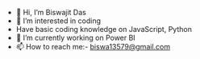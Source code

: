 - 👋 Hi, I’m Biswajit Das
- 👀 I’m interested in coding
- Have basic coding knowledge on JavaScript, Python
- 🌱 I’m currently working on Power BI
- 📫 How to reach me:- biswa13579@gmail.com

<!---
xBiswajitx/xBiswajitx is a ✨ special ✨ repository because its `README.md` (this file) appears on your GitHub profile.
You can click the Preview link to take a look at your changes.
--->
